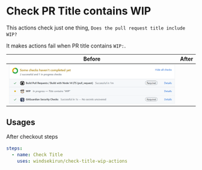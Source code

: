 # Check PR Title contains WIP

This actions check just one thing, `Does the pull request title include WIP?`

It makes actions fail when PR title contains `WIP:`.

| Before             | After |
| ------------------ | ----- |
| ![](images/01.PNG) | ![]() |

## Usages

After checkout steps

```yaml
steps:
  - name: Check Title
    uses: windsekirun/check-title-wip-actions
```
